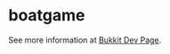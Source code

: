 boatgame
========

See more information at [Bukkit Dev Page](dev.bukkit.org/bukkit-plugins/sea-battle).

